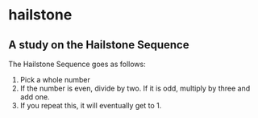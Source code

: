# hailstone
## A study on the Hailstone Sequence
The Hailstone Sequence goes as follows:
1. Pick a whole number
2. If the number is even, divide by two. If it is odd, multiply by three and add one.
3. If you repeat this, it will eventually get to 1.


